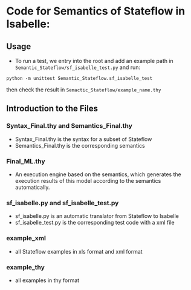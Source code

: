  
# Code for Semantics of Stateflow in Isabelle:

## Usage
* To run a test, we entry into the root and add an example path in ```Semantic_Stateflow/sf_isabelle_test.py``` and run:

```python -m unittest Semantic_Stateflow.sf_isabelle_test```

then check the result in ```Semactic_Stateflow/example_name.thy```

## Introduction to the Files

### Syntax_Final.thy and Semantics_Final.thy
* Syntax_Final.thy is the syntax for a subset of Stateflow
* Semantics_Final.thy is the corresponding semantics

### Final_ML.thy
* An execution engine based on the semantics, which generates the execution results of this model according to the semantics automatically.

### sf_isabelle.py and sf_isabelle_test.py
* sf_isabelle.py is an automatic translator from Stateflow to Isabelle
* sf_isabelle_test.py is the corresponding test code with a xml file

### example_xml
* all Stateflow examples in xls format and xml format

### example_thy
* all examples in thy format


